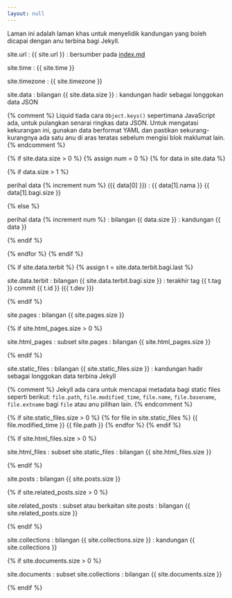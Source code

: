 ```yaml
---
layout: null
---
```


Laman ini adalah laman khas untuk menyelidik kandungan yang
boleh dicapai dengan anu terbina bagi Jekyll.

site.url
: {{ site.url }}
: bersumber pada [index.md](index.md)

site.time
: {{ site.time }}

site.timezone
: {{ site.timezone }}

site.data
: bilangan {{ site.data.size }}
: kandungan hadir sebagai longgokan data JSON

{% comment %}
Liquid tiada cara `Object.keys()` sepertimana JavaScript
ada, untuk pulangkan senarai ringkas data JSON. Untuk
mengatasi kekurangan ini, gunakan data berformat YAML dan
pastikan sekurang-kurangnya ada satu anu di aras teratas
sebelum mengisi blok maklumat lain.
{% endcomment %}

{% if site.data.size > 0 %}
{% assign num = 0 %}
{% for data in site.data %}

  {% if data.size > 1 %}

  perihal data {% increment num %} ({{ data[0] }})
  : {{ data[1].nama }} {{ data[1].bagi.size }}

  {% else %}

  perihal data {% increment num %}
  : bilangan {{ data.size }}
  : kandungan {{ data }}

  {% endif %}

{% endfor %}
{% endif %}

{% if site.data.terbit %}
{% assign t = site.data.terbit.bagi.last %}

site.data.terbit
: bilangan {{ site.data.terbit.bagi.size }}
: terakhir tag {{ t.tag }} commit {{ t.id }} ({{ t.dev }})

{% endif %}

site.pages
: bilangan {{ site.pages.size }}

{% if site.html_pages.size > 0 %}

site.html_pages
: subset site.pages
: bilangan {{ site.html_pages.size }}

{% endif %}

site.static_files
: bilangan {{ site.static_files.size }}
: kandungan hadir sebagai longgokan data terbina Jekyll

{% comment %}
Jekyll ada cara untuk mencapai metadata bagi static files
seperti berikut: `file.path`, `file.modified_time`,
`file.name`, `file.basename`, `file.extname` bagi `file`
atau anu pilihan lain.
{% endcomment %}

{% if site.static_files.size > 0 %}
{% for file in site.static_files %}
  {{ file.modified_time }} {{ file.path }}
{% endfor %}
{% endif %}

{% if site.html_files.size > 0 %}

site.html_files
: subset site.static_files
: bilangan {{ site.html_files.size }}

{% endif %}

site.posts
: bilangan {{ site.posts.size }}

{% if site.related_posts.size > 0 %}

site.related_posts
: subset atau berkaitan site.posts
: bilangan {{ site.related_posts.size }}

{% endif %}

site.collections
: bilangan {{ site.collections.size }}
: kandungan {{ site.collections }}

{% if site.documents.size > 0 %}

site.documents
: subset site.collections
: bilangan {{ site.documents.size }}

{% endif %}


